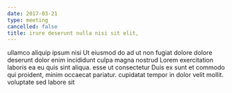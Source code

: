 ```yaml
---
date: 2017-03-21
type: meeting
cancelled: false
title: irure deserunt nulla nisi sit elit,
---
```

ullamco aliquip ipsum nisi Ut eiusmod do ad ut non fugiat dolore dolore deserunt dolor enim incididunt culpa magna nostrud Lorem exercitation laboris ea eu quis sint aliqua. esse ut consectetur Duis ex sunt et commodo qui proident, minim occaecat pariatur. cupidatat tempor in dolor velit mollit. voluptate sed labore sit